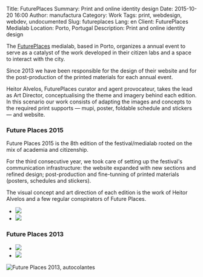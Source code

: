 Title: FuturePlaces
Summary: Print and online identity design
Date: 2015-10-20 16:00
Author: manufactura
Category: Work
Tags: print, webdesign, webdev, undocumented
Slug: futureplaces
Lang: en
Client: FuturePlaces Medialab
Location: Porto, Portugal
Description: Print and online identity design




The <a target="_blank" href="http://futureplaces.org">FuturePlaces</a> medialab, based in Porto, organizes a annual event to serve as a catalyst of the work developed in their citizen labs and a space to interact with the city.

Since 2013 we have been responsible for the design of their website and for the post-production of the printed materials for each annual event.

Heitor Alvelos, FuturePlaces curator and agent provocateur, takes the lead as Art Director, conceptualising the theme and imagery behind each edition. In this scenario our work consists of adapting the images and concepts to the required print supports — mupi, poster, foldable schedule and stickers — and website.


### Future Places 2015 

Future Places 2015 is the 8th edition of the festival/medialab rooted on the mix of academia and citizenship.

For the third consecutive year, we took care of setting up the festival's communication infrastructure: the website expanded with new sections and refined design; post-production and fine-tunning of printed materials (posters, schedules and stickers).

The visual concept and art direction of each edition is the work of Heitor Alvelos and a few regular conspirators of Future Places.

<ul class="display row small-up-1 medium-up-2">
    <li class="column"><img src="{filename}/media/work/Futureplaces_2015_mupi.png"></li>
    <li class="column"><img src="{filename}/media/work/Futureplaces_2015_cartaz.png"></li>
</ul>

### Future Places 2013 

<ul class="display row small-up-1 medium-up-2">
    <li class="column"><img src="{filename}/media/work/Futureplaces_2013_mupi.png"></li>
    <li class="column"><img src="{filename}/media/work/Futureplaces_2013_cartaz.png"></li>
</ul>

![Future Places 2013, autocolantes]({filename}/media/work/Futureplaces_2013_autocolantes.png)


